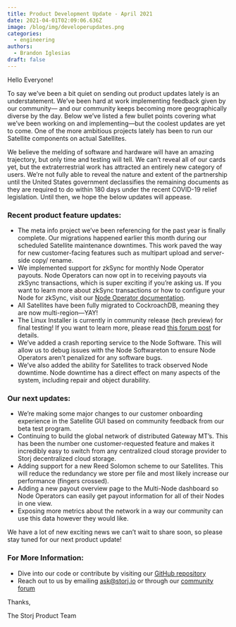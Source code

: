 ```yaml
---
title: Product Development Update - April 2021
date: 2021-04-01T02:09:06.636Z
image: /blog/img/developerupdates.png
categories:
  - engineering
authors:
  - Brandon Iglesias
draft: false
---
```

Hello Everyone!

To say we’ve been a bit quiet on sending out product updates lately is an understatement. We’ve been hard at work implementing feedback given by our community— and our community keeps becoming more geographically diverse by the day. Below we’ve listed a few bullet points covering what we’ve been working on and implementing—but the coolest updates are yet to come. One of the more ambitious projects lately has been to run our Satellite components on actual Satellites.

We believe the melding of software and hardware will have an amazing trajectory, but only time and testing will tell. We can’t reveal all of our cards yet, but the extraterrestrial work has attracted an entirely new category of users. We’re not fully able to reveal the nature and extent of the partnership until the United States government declassifies the remaining documents as they are required to do within 180 days under the recent COVID-19 relief legislation. Until then, we hope the below updates will appease.

### Recent product feature updates:

* The meta info project we’ve been referencing for the past year is finally complete. Our migrations happened earlier this month during our scheduled Satellite maintenance downtimes. This work paved the way for new customer-facing features such as multipart upload and server-side copy/ rename.
* We implemented support for zkSync for monthly Node Operator payouts. Node Operators can now opt in to receiving payouts via zkSync transactions, which is super exciting if you’re asking us. If you want to learn more about zkSync transactions or how to configure your Node for zkSync, visit our [Node Operator documentation](https://documentation.storj.io/dependencies/storage-node-operator-payout-information/zk-sync-opt-in-for-snos).
* All Satellites have been fully migrated to CockroachDB, meaning they are now multi-region—YAY!
* The Linux Installer is currently in community release (tech preview) for final testing! If you want to learn more, please read [this forum post](https://forum.storj.io/t/tech-preview-linux-installer/12380) for details.
* We’ve added a crash reporting service to the Node Software. This will allow us to debug issues with the Node Softwareton to ensure Node Operators aren’t penalized for any software bugs.
* We’ve also added the ability for Satellites to track observed Node downtime. Node downtime has a direct effect on many aspects of the system, including repair and object durability.

### Our next updates:

* We’re making some major changes to our customer onboarding experience in the Satellite GUI based on community feedback from our beta test program.
* Continuing to build the global network of distributed  Gateway MT’s. This has been the number one customer-requested feature and makes it incredibly easy to switch from any centralized cloud storage provider to Storj decentralized cloud storage.
* Adding support for a new Reed Solomon scheme to our Satellites. This will reduce the redundancy we store per file and most likely increase our performance (fingers crossed).
* Adding a new payout overview page to the Multi-Node dashboard so Node Operators can easily get payout information for all of their Nodes in one view.
* Exposing more metrics about the network in a way our community can use this data however they would like.

We have a lot of new exciting news we can’t wait to share soon, so please stay tuned for our next product update!

### For More Information:

* Dive into our code or contribute by visiting our [GitHub repository](https://github.com/storj/storj)
* Reach out to us by emailing [ask@storj.io](mailto:ask@storj.io) or through our [community forum](https://forum.storj.io)

Thanks,

The Storj Product Team
